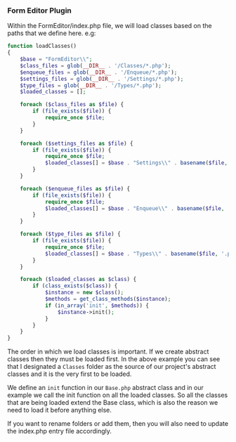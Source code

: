 ### Form Editor Plugin

Within the FormEditor/index.php file, we will load classes based on the paths that we define here.
e.g:

```php
function loadClasses()
{
	$base = "FormEditor\\";
	$class_files = glob(__DIR__ . '/Classes/*.php');
	$enqueue_files = glob(__DIR__ . '/Enqueue/*.php');
	$settings_files = glob(__DIR__ . '/Settings/*.php');
	$type_files = glob(__DIR__ . '/Types/*.php');
	$loaded_classes = [];

	foreach ($class_files as $file) {
		if (file_exists($file)) {
			require_once $file;
		}
	}

	foreach ($settings_files as $file) {
		if (file_exists($file)) {
			require_once $file;
			$loaded_classes[] = $base . "Settings\\" . basename($file, '.php');
		}
	}

	foreach ($enqueue_files as $file) {
		if (file_exists($file)) {
			require_once $file;
			$loaded_classes[] = $base . "Enqueue\\" . basename($file, '.php');
		}
	}

	foreach ($type_files as $file) {
		if (file_exists($file)) {
			require_once $file;
			$loaded_classes[] = $base . "Types\\" . basename($file, '.php');
		}
	}

	foreach ($loaded_classes as $class) {
		if (class_exists($class)) {
			$instance = new $class();
			$methods = get_class_methods($instance);
			if (in_array('init', $methods)) {
				$instance->init();
			}
		}
	}
}
```

The order in which we load classes is important. If we create abstract classes then they must be loaded first. In the above example you can see that I designated a `Classes` folder as the source of our project's abstract classes and it is the very first to be loaded.

We define an `init` function in our `Base.php` abstract class and in our example we call the init function on all the loaded classes. So all the classes that are being loaded extend the Base class, which is also the reason we need to load it before anything else.

If you want to rename folders or add them, then you will also need to update the index.php entry file accordingly.
